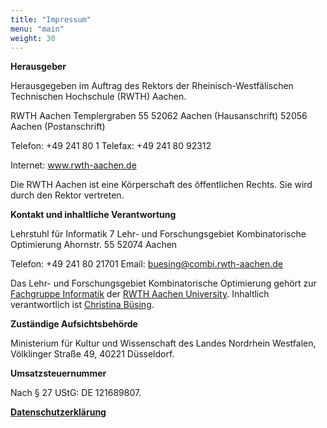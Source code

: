 ```yaml
---
title: "Impressum"
menu: "main"
weight: 30
---
```


**Herausgeber**

Herausgegeben im Auftrag des Rektors der Rheinisch-Westfälischen Technischen Hochschule (RWTH) Aachen.

RWTH Aachen
Templergraben 55
52062 Aachen (Hausanschrift)
52056 Aachen (Postanschrift)

Telefon: +49 241 80 1
Telefax: +49 241 80 92312

Internet: www.rwth-aachen.de

Die RWTH Aachen ist eine Körperschaft des öffentlichen Rechts. Sie wird durch den Rektor vertreten.

**Kontakt und inhaltliche Verantwortung**

Lehrstuhl für Informatik 7
Lehr- und Forschungsgebiet Kombinatorische Optimierung
Ahornstr. 55
52074 Aachen

Telefon: +49 241 80 21701
Email: buesing@combi.rwth-aachen.de

Das Lehr- und Forschungsgebiet Kombinatorische Optimierung gehört zur [Fachgruppe Informatik](https://www.informatik.rwth-aachen.de/go/id/mxz/) der [RWTH Aachen University](https://www.rwth-aachen.de/go/id/a/).
Inhaltlich verantwortlich ist [Christina Büsing](https://www.informatik.rwth-aachen.de/cms/informatik/Forschung/Forschungsbereiche/Professuren-und-Dozierende/~pceyw/Univ-Prof-Dr-rer-nat-Christina-Buesing/).

**Zuständige Aufsichtsbehörde**

Ministerium für Kultur und Wissenschaft des Landes Nordrhein Westfalen, Völklinger Straße 49, 40221 Düsseldorf.

**Umsatzsteuernummer**

Nach § 27 UStG: DE 121689807.

[**Datenschutzerklärung**](https://www.rwth-aachen.de/cms/root/Footer/Services/~cesv/Disclaimer/)
